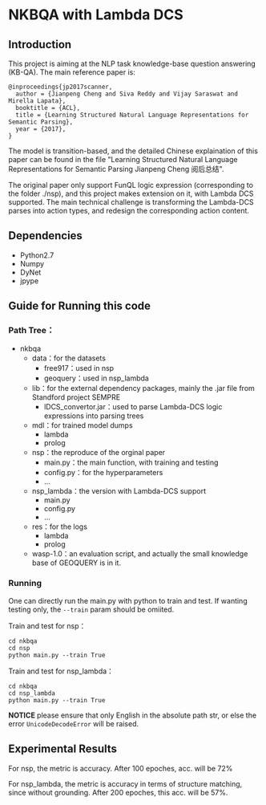 # NKBQA with Lambda DCS

## Introduction

This project is aiming at the NLP task knowledge-base question answering (KB-QA). The main reference paper is:

```
@inproceedings{jp2017scanner,
  author = {Jianpeng Cheng and Siva Reddy and Vijay Saraswat and Mirella Lapata},
  booktitle = {ACL},
  title = {Learning Structured Natural Language Representations for Semantic Parsing},
  year = {2017},
}
```
The model is transition-based, and the detailed Chinese explaination of this paper can be found in the file "Learning Structured Natural Language Representations for Semantic Parsing Jianpeng Cheng 阅后总结".

The original paper only support FunQL logic expression (corresponding to the folder ./nsp), and this project makes extension on it, with Lambda DCS supported. The main technical challenge is transforming the Lambda-DCS parses into action types, and redesign the corresponding action content.

## Dependencies

- Python2.7
- Numpy
- DyNet
- jpype

## Guide for Running this code

### Path Tree：

- nkbqa
  - data：for the datasets
    - free917：used in nsp
    - geoquery：used in nsp_lambda
  - lib：for the external dependency packages, mainly the .jar file from Standford project SEMPRE
    - lDCS_convertor.jar：used to parse Lambda-DCS logic expressions into parsing trees
  - mdl：for trained model dumps
    - lambda
    - prolog
  - nsp：the reproduce of the orginal paper
    - main.py：the main function, with training and testing
    - config.py：for the hyperparameters
    - ...
  - nsp_lambda：the version with Lambda-DCS support
    - main.py
    - config.py
    - ...
  - res：for the logs
    - lambda
    - prolog
  - wasp-1.0：an evaluation script, and actually the small knowledge base of GEOQUERY is in it.

### Running

One can directly run the main.py with python to train and test. If wanting testing only, the `--train` param should be omiited.

Train and test for nsp：

```shell
cd nkbqa
cd nsp
python main.py --train True
```

Train and test for nsp_lambda：

```Shell
cd nkbqa
cd nsp_lambda
python main.py --train True
```

**NOTICE** please ensure that only English in the absolute path str, or else the error `UnicodeDecodeError` will be raised.

## Experimental Results

For nsp, the metric is accuracy. After 100 epoches, acc. will be 72%

For nsp_lambda, the metric is accuracy in terms of structure matching, since without grounding. After 200 epoches, this acc. will be 57%.
